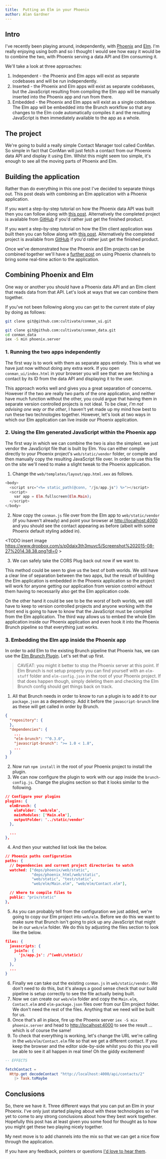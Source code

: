 ```yaml
---
title:  Putting an Elm in your Phoenix
author: Alan Gardner
---
```


## Intro

I've recently been playing around, independently, with [Phoenix](http://phoenixframework.org) and [Elm](http://elm-lang.org). I'm really enjoying using both and so I thought I would see how easy it would be to combine the two, with Phoenix serving a data API and Elm consuming it.

We'll take a look at three approaches:

1. Independent - the Phoenix and Elm apps will exist as separate codebases and will be run independently.
2. Inserted - the Phoenix and Elm apps will exist as separate codebases, but the JavaScript resulting from compiling the Elm app will be manually inserted into the Phoenix app and run from there.
3. Embedded - the Phoenix and Elm apps will exist as a single codebase. The Elm app will be embedded into the Brunch workflow so that any changes to the Elm code automatically compiles it and the resulting JavaScript is then immediately available to the app as a whole.


## The project

We're going to build a really simple Contact Manager tool called ConMan. So simple in fact that ConMan will just fetch a contact from our Phoenix data API and display it using Elm. Whilst this might seem too simple, it's enough to see all the moving parts of Phoenix and Elm.


## Building the application

Rather than do everything in this one post I've decided to separate things out. This post deals with combining an Elm application with a Phoenix application.

If you want a step-by-step tutorial on how the Phoenix data API was built then you can follow along with [this post](#part_1). Alternatively the completed project is available from [GitHub](https://github.com/CultivateHQ/conman_data) if you'd rather just get the finished product.

If you want a step-by-step tutorial on how the Elm client application was built then you can follow along with [this post](#part_2). Alternatively the completed project is available from [GitHub](https://github.com/CultivateHQ/conman_ui) if you'd rather just get the finished product.

Once we've demonstrated how the Phoenix and Elm projects can be combined together we'll have a [further post](#part_4) on using Phoenix channels to bring some real-time action to the application.


## Combining Phoenix and Elm

One way or another you should have a Phoenix data API and an Elm client that reads data from that API. Let's look at ways that we can combine them together.

If you've not been following along you can get to the current state of play by doing as follows:

```bash
git clone git@github.com:cultivate/conman_ui.git

git clone git@github.com:cultivate/conman_data.git
cd conman_data
iex -S min phoenix.server
```


### 1. Running the two apps independently

The first way is to work with them as separate apps entirely. This is what we have just now without doing any extra work. If you open `conman_ui/index.html` in your browser you will see that we are fetching a contact by its ID from the data API and displaying it to the user.

<TODO insert image >

This approach works well and gives you a great separation of concerns. However if the two are really two parts of the one application, and neither have much function without the other, you could argue that having them in separate version controlled projects is not ideal. To be clear, _I'm not advising one way or the other_, I haven't yet made up my mind how best to run these two technologies together. However, let's look at two ways in which our Elm application can live inside our Phoenix application.


### 2. Using the Elm generated JavaScript within the Phoenix app

The first way in which we can combine the two is also the simplest. we just vendor the JavaScript file that is built by Elm. You can either compile directly to your Phoenix project's `web/static/vendor` folder, or compile and then manually copy the resulting JavaScript file over. In order to use this file on the site we'll need to make a slight tweak to the Phoenix application.

1. Change the `web/templates/layout/app.html.eex` as follows.

  ```html.eex
  <body>
    <script src="<%= static_path(@conn, "/js/app.js") %>"></script>
    <script>
      var app = Elm.fullscreen(Elm.Main);
    </script>
  </body>
  ```

2. Now copy the `conman.js` file over from the Elm app to `web/static/vendor` (if you haven't already) and point your browser at [http://localhost:4000](http://localhost:4000) and you should see the contact appearing as before (albeit with some Phoenix default styling added in).

  <TODO insert image https://www.dropbox.com/s/p0daix3th3muvc5/Screenshot%202015-08-27%2014.38.38.png?dl=0 >

3. We can safely take the CORS Plug back out now if we want to.

This method could be seen to give us the best of both worlds. We still have a clear line of separation between the two apps, but the result of building the Elm application is embedded in the Phoenix application so the project will work for anyone getting our application from version control without them having to necessarily also get the Elm application code.

On the other hand it could be see to be the worst of both worlds, we still have to keep to version controlled projects and anyone working with the front end is going to have to know that the JavaScript must be compiled from the Elm application. The third way allows us to embed the whole Elm application inside our Phoenix application and even hook it into the Phoenix Brunch pipeline so that everything just works.


### 3. Embedding the Elm app inside the Phoenix app

In order to add Elm to the existing Brunch pipeline that Phoenix has, we can use the [Elm Brunch Plugin](https://github.com/madsflensted/elm-brunch). Let's set that up first.

> CAVEAT: you might it better to stop the Phoenix server at this point. If Elm Brunch is not setup properly you can find yourself with an `elm-stuff` folder and `elm-config.json` in the root of your Phoenix project. If that does happen though, simply deleting them and checking the Elm Brunch config should get things back on track.

1. All that Brunch needs in order to know to run a plugin is to add it to our `package.json` as a dependency. Add it before the `javascript-brunch` line as these will get called in order by Brunch.

  ```json
  {
    "repository": {
    },
    "dependencies": {
      ...
      "elm-brunch": "^0.3.0",
      "javascript-brunch": ">= 1.0 < 1.8",
      ...
    }
  }
  ```

2. Now run `npm install` in the root of your Phoenix project to install the plugin.
3. We can now configure the plugin to work with our app inside the `brunch-config.js`. Change the plugins section so that it looks similar to the following.

  ```json
  // Configure your plugins
  plugins: {
    elmBrunch: {
      elmFolder: 'web/elm',
      mainModules: ['Main.elm'],
      outputFolder: '../static/vendor'
    },

    ...
  },
  ```

4. And then your watched list look like the below.

  ```json
  // Phoenix paths configuration
  paths: {
    // Dependencies and current project directories to watch
    watched: ["deps/phoenix/web/static",
              "deps/phoenix_html/web/static",
              "web/static", "test/static",
              "web/elm/Main.elm", "web/elm/Contact.elm"],

    // Where to compile files to
    public: "priv/static"
  },
  ```

5. As you can probably tell from the configuration we just added, we're going to copy our Elm project into `web/elm`. Before we do this we want to make sure that Brunch isn't going to pick up any JavaScript that might be in our `web/elm` folder. We do this by adjusting the files section to look like the below.

  ```json
  files: {
    javascripts: {
      joinTo: {
        'js/app.js': /^(web\/static)/
      }
    },
    ...
  }
  ```

6. Finally we can take out the existing `conman.js` in `web/static/vendor`. We don't need to do this, but it's always a good sense check that our build pipeline is setup correctly to see the file actually being built.
7. Now we can create our `web/elm` folder and copy the `Main.elm`, `Contact.elm` and `elm-package.json` files over from our Elm project folder. We don't need the rest of the files. Anything that we need will be built for us.
8. Once that's all in place, fire up the Phoenix server `iex -S mix phoenix.server` and head to [http://localhost:4000](http://localhost:4000) to see the result ... which is of course the same!
9. To check that everything is working, let's change the URL we're calling in the `web/elm/Contact.elm` file so that we get a different contact. If you keep the browser and the editor side-by-side whilst you do this you will be able to see it all happen in real time! Oh the giddy excitement!

  ```elm
  -- EFFECTS

  fetchContact =
    Http.get decodeContact "http://localhost:4000/api/contacts/2"
      |> Task.toMaybe
  ```


## Conclusions

So, there we have it. Three different ways that you can put an Elm in your Phoenix. I've only just started playing about with these technologies so I've yet to come to any strong conclusions about how they best work together. Hopefully this post has at least given you some food for thought as to how you might get these two playing nicely together.

My next move is to add channels into the mix so that we can get a nice flow through the application.

If you have any feedback, pointers or questions [I'd love to hear them](mailto:alan@cultivatehq.com).

